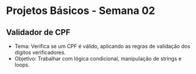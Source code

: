 # Projetos Básicos - Semana 02 
## Validador de CPF

- Tema: Verifica se um CPF é válido, aplicando as regras de validação dos dígitos verificadores.
- Objetivo: Trabalhar com lógica condicional, manipulação de strings e loops.
